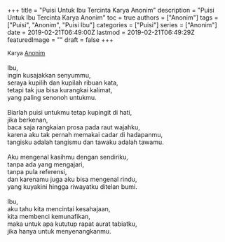 +++
title = "Puisi Untuk Ibu Tercinta Karya Anonim"
description = "Puisi Untuk Ibu Tercinta Karya Anonim"
toc = true
authors = ["Anonim"]
tags = ["Puisi", "Anonim", "Puisi Ibu"]
categories = ["Puisi"]
series = ["Anonim"]
date = 2019-02-21T06:49:00Z
lastmod = 2019-02-21T06:49:29Z
featuredImage = ""
draft = false
+++

<div style="text-align: justify;">
<div style="font-size: small;">Karya <a href="/authors/anonim/" target="_blank">Anonim</a></div><br />
Ibu,<br />
ingin kusajakkan senyummu,<br />
seraya kupilih dan kupilah ribuan kata,<br />
tetapi tak jua bisa kurangkai kalimat,<br />
yang paling senonoh untukmu.<br />
<br />
Biarlah puisi untukmu tetap kupingit di hati,<br />
jika berkenan,<br />
baca saja rangkaian prosa pada raut wajahku,<br />
karena aku tak pernah memakai cadar di hadapanmu,<br />
tangisku adalah tangismu dan tawaku adalah tawamu.<br />
<br />
Aku mengenal kasihmu dengan sendiriku,<br />
tanpa ada yang mengajari,<br />
tanpa pula referensi,<br />
dan karenamu juga aku bisa mengenal rindu,<br />
yang kuyakini hingga riwayatku ditelan bumi.<br />
<br />
Ibu,<br />
aku tahu kita mencintai kesahajaan,<br />
kita membenci kemunafikan,<br />
maka untuk apa kututup rapat aurat tabiatku,<br />
jika hanya untuk menyenangkanmu.</i></div></div></div>
